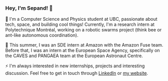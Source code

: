 ### Hey, I'm Sepand! 👋

🔭 I'm a Computer Science and Physics student at UBC, passionate about tech, space, and building cool things! Currently, I'm a research intern at Polytechnique Montréal, working on a robotic swarms project (think bee or ant-like autonomous coordination).

🌱 This summer, I was an SDE intern at Amazon with the Amazon Fuse team. Before that, I was an intern at the European Space Agency, specifically on the CAVES and PANGAEA team at the European Astronaut Centre.

⚡ I'm always interested in new internships, projects and interesting discussion. Feel free to get in touch through [LinkedIn](https://linkedin.com/in/sepandd) or [my website](https://sepand.me).
